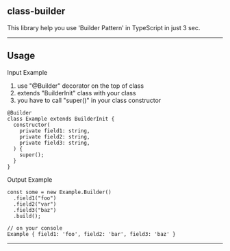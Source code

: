 ## class-builder

This library help you use 'Builder Pattern' in TypeScript in just 3 sec.

---

## Usage

Input Example

1. use "@Builder" decorator on the top of class
2. extends "BuilderInit" class with your class
3. you have to call "super()" in your class constructor

```
@Builder
class Example extends BuilderInit {
  constructor(
    private field1: string,
    private field2: string,
    private field3: string,
  ) {
    super();
  }
}
```

Output Example

```
const some = new Example.Builder()
  .field1("foo")
  .field2("var")
  .field3("baz")
  .build();

// on your console
Example { field1: 'foo', field2: 'bar', field3: 'baz' }
```

---
